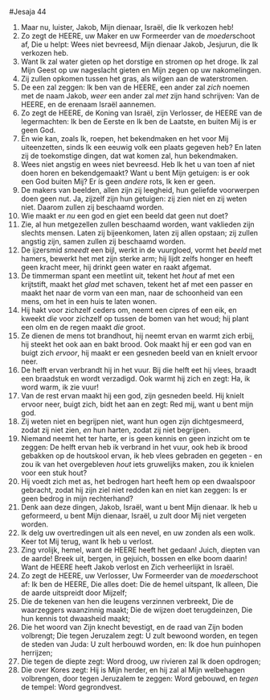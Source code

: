 #Jesaja 44
1. Maar nu, luister, Jakob, Mijn dienaar, Israël, die Ik verkozen heb! 
2. Zo zegt de HEERE, uw Maker en uw Formeerder van de *moeder*schoot af, Die u helpt: Wees niet bevreesd, Mijn dienaar Jakob, Jesjurun, die Ik verkozen heb. 
3. Want Ik zal water gieten op het dorstige en stromen op het droge. Ik zal Mijn Geest op uw nageslacht gieten en Mijn zegen op uw nakomelingen. 
4. Zij zullen opkomen tussen het gras, als wilgen aan de waterstromen. 
5. De een zal zeggen: Ik ben van de HEERE, een ander zal *zich* noemen met de naam Jakob, *weer* een ander zal *met* zijn hand schrijven: Van de HEERE, en de erenaam Israël aannemen.
6. Zo zegt de HEERE, de Koning van Israël, zijn Verlosser, de HEERE van de legermachten: Ik ben de Eerste en Ik ben de Laatste, en buiten Mij is er geen God. 
7. En wie kan, zoals Ik, roepen, het bekendmaken en het voor Mij uiteenzetten, sinds Ik een eeuwig volk een plaats gegeven heb? En laten zij de toekomstige dingen, dat wat komen zal, hun bekendmaken. 
8. Wees niet angstig en wees niet bevreesd. Heb Ik het u van toen af niet doen horen en bekendgemaakt? Want u bent Mijn getuigen: is er ook een God buiten Mij? Er ís geen *andere* rots, Ik ken er geen. 
9. De makers van beelden, allen zijn zij leegheid, hun geliefde voorwerpen doen geen nut. Ja, zijzelf zijn hun getuigen: zij zien niet en zij weten niet. Daarom zullen zij beschaamd worden. 
10. Wie maakt er *nu* een god en giet een beeld dat geen nut doet? 
11. Zie, al hun metgezellen zullen beschaamd worden, want vaklieden zijn slechts mensen. Laten zij bijeenkomen, laten zij allen opstaan; zij zullen angstig zijn, samen zullen zij beschaamd worden. 
12. De ijzersmid *smeedt* een bijl, werkt in de vuurgloed, vormt het *beeld* met hamers, bewerkt het met zijn sterke arm; hij lijdt zelfs honger en heeft geen kracht meer, hij drinkt geen water en raakt afgemat. 
13. De timmerman spant een meetlint uit, tekent het *hout* af met een krijtstift, maakt het *glad* met schaven, tekent het af met een passer en maakt het naar de vorm van een man, naar de schoonheid van een mens, om het in een huis te laten wonen. 
14. Hij hakt voor zichzelf ceders om, neemt een cipres of een eik, en kweekt *die* voor zichzelf op tussen de bomen van het woud; hij plant een olm en de regen maakt *die* groot. 
15. Ze dienen de mens tot brandhout, hij neemt ervan en warmt zich erbij, hij steekt het ook aan en bakt brood. Ook maakt hij er een god van en buigt zich *ervoor*, hij maakt er een gesneden beeld van en knielt ervoor neer. 
16. De helft ervan verbrandt hij in het vuur. Bij die helft eet hij vlees, braadt een braadstuk en wordt verzadigd. Ook warmt hij zich en zegt: Ha, ik word warm, ik zie vuur! 
17. Van de rest ervan maakt hij een god, zijn gesneden beeld. Hij knielt ervoor neer, buigt zich, bidt het aan en zegt: Red mij, want u bent mijn god. 
18. Zij weten niet en begrijpen niet, want hun ogen zijn dichtgesmeerd, zodat zij niet zien, *en* hun harten, zodat zij niet begrijpen. 
19. Niemand neemt het ter harte, er is geen kennis en geen inzicht om te zeggen: De helft ervan heb ik verbrand in het vuur, ook heb ik brood gebakken op de houtskool ervan, ik heb vlees gebraden en gegeten - en zou ik van het overgebleven *hout* iets gruwelijks maken, zou ik knielen voor een stuk hout? 
20. Hij voedt zich met as, het bedrogen hart heeft hem op een dwaalspoor gebracht, zodat hij zijn ziel niet redden kan en niet kan zeggen: Is er geen bedrog in mijn rechterhand? 
21. Denk aan deze dingen, Jakob, Israël, want u bent Mijn dienaar. Ik heb u geformeerd, u bent Mijn dienaar, Israël, u zult door Mij niet vergeten worden. 
22. Ik delg uw overtredingen uit als een nevel, en uw zonden als een wolk. Keer tot Mij terug, want Ik heb u verlost. 
23. Zing vrolijk, hemel, want de HEERE heeft het gedaan! Juich, diepten van de aarde! Breek uit, bergen, in gejuich, bossen en elke boom daarin! Want de HEERE heeft Jakob verlost en Zich verheerlijkt in Israël. 
24. Zo zegt de HEERE, uw Verlosser, Uw Formeerder van de *moeder*schoot af: Ik ben de HEERE, Die alles doet: Die de hemel uitspant, Ik alleen, Die de aarde uitspreidt door Mijzelf; 
25. Die de tekenen van hen die leugens verzinnen verbreekt, Die de waarzeggers waanzinnig maakt; Die de wijzen doet terugdeinzen, Die hun kennis tot dwaasheid maakt; 
26. Die het woord van Zijn knecht bevestigt, en de raad van Zijn boden volbrengt; Die tegen Jeruzalem zegt: U zult bewoond worden, en tegen de steden van Juda: U zult herbouwd worden, en: Ik doe hun puinhopen herrijzen; 
27. Die tegen de diepte zegt: Word droog, uw rivieren zal Ik doen opdrogen; 
28. Die over Kores zegt: Hij is Mijn herder, en hij zal al Mijn welbehagen volbrengen, door tegen Jeruzalem te zeggen: Word gebouwd, en *tegen* de tempel: Word gegrondvest.
